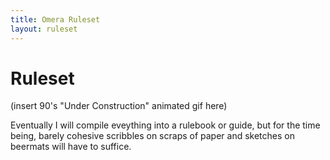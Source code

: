 ```yaml
---
title: Omera Ruleset
layout: ruleset
---
```

# Ruleset

(insert 90's "Under Construction" animated gif here)

Eventually I will compile eveything into a rulebook or guide, but for the time being, barely cohesive scribbles on scraps of paper and sketches on beermats will have to suffice.
